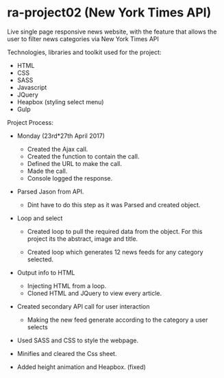 # ra-project02 (New York Times API)

Live single page responsive news website, with the feature that allows the user to filter news categories via New York Times API

Technologies, libraries and toolkit used for the project:

  * HTML
  * CSS
  * SASS
  * Javascript
  * JQuery
  * Heapbox (styling select menu)
  * Gulp

Project Process:

  * Monday (23rd*27th April 2017)
      * Created the Ajax call.
      * Created the function to contain the call.
      * Defined the URL to make the call.
      * Made the call.
      * Console logged the response.

  * Parsed Jason from API.
      * Dint have to do this step as it was Parsed and created object.

  * Loop and select
      * Created loop to pull the required data from the object. For this project its the abstract, image and title.

      * Created loop which generates 12 news feeds for any category selected.

  * Output info to HTML
      * Injecting HTML from a loop.
      * Cloned HTML and JQuery to view every article.

  * Created secondary API call for user interaction
      * Making the new feed generate according to the category a user selects

  * Used SASS and CSS to style the webpage.

  * Minifies and cleared the Css sheet.

  * Added height animation and Heapbox. (fixed)
